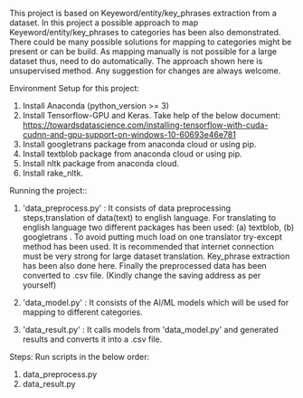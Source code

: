 This project is based on Keyeword/entity/key_phrases extraction from a dataset. In this project a possible approach to map Keyeword/entity/key_phrases to categories has been also demonstrated. There could be many possible solutions for mapping to categories might be present or can be build. As mapping manually is not possible for a large dataset thus, need to do automatically. The approach shown here is unsupervised method. Any suggestion for changes are always welcome.

Environment Setup for this project:
 1. Install Anaconda (python_version >= 3)
 2. Install Tensorflow-GPU and Keras. Take help of the below document:
    https://towardsdatascience.com/installing-tensorflow-with-cuda-cudnn-and-gpu-support-on-windows-10-60693e46e781
 3. Install googletrans package from anaconda cloud or using pip.
 4. Install textblob package from anaconda cloud or using pip.
 5. Install nltk package from anaconda cloud.
 6. Install rake_nltk.
 
 
 Running the project::
 1. 'data_preprocess.py' : It consists of data preprocessing steps,translation of data(text) to english language. For translating to       english language two different packages has been used: (a) textblob, (b) googletrans . To avoid putting much load on one translator try-except method has been used. It is recommended that internet connection must be very strong for large dataset translation. Key_phrase extraction has been also done here. Finally the preprocessed data has been converted to .csv file. (Kindly change the saving address as per yourself)
 
 2. 'data_model.py' : It consists of the AI/ML models which will be used for mapping to different categories.
 
 3. 'data_result.py' : It calls models from 'data_model.py' and generated results and converts it into a .csv file.
 
 Steps:
 Run scripts in the below order:
  1. data_preprocess.py
  2. data_result.py
